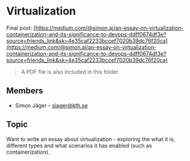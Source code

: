 # Virtualization

Final post: [https://medium.com/@simon.aj/an-essay-on-virtualization-containerization-and-its-significance-to-devops-ddff0674df3e?source=friends_link&sk=4e35caf2233bccef7020b39dc76f20ca](https://medium.com/@simon.aj/an-essay-on-virtualization-containerization-and-its-significance-to-devops-ddff0674df3e?source=friends_link&sk=4e35caf2233bccef7020b39dc76f20ca)

> A PDF file is also included in this folder.

## Members
- Simon Jäger  - sjager@kth.se

## Topic
Want to write an essay about virtualization - exploring the what it is, different types and what scenarios it has enabled (such as containerization). 